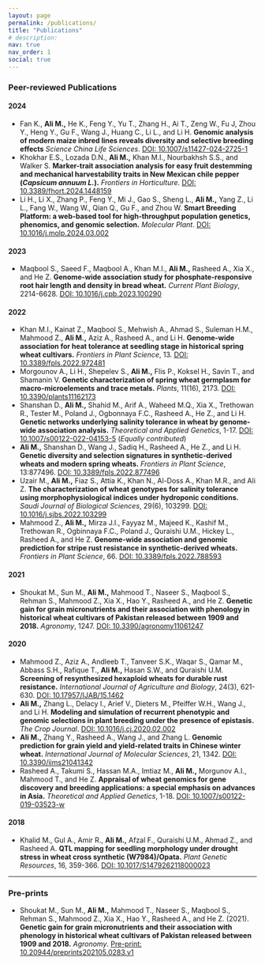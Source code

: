 ```yaml
---
layout: page
permalink: /publications/
title: "Publications"
# description:
nav: true
nav_order: 1
social: true
---
```


### **Peer-reviewed Publications**

#### **2024**
- Fan K., **Ali M.,** He K., Feng Y., Yu T., Zhang H., Ai T., Zeng W., Fu J, Zhou Y., Heng Y., Gu F., Wang J., Huang C., Li L., and Li H. **Genomic analysis of modern maize inbred lines reveals diversity and selective breeding effects** *Science China Life Sciences*. [DOI: 10.1007/s11427-024-2725-1](https://www.sciengine.com/SCLS/doi/10.1007/s11427-024-2725-1)
- Khokhar E.S., Lozada D.N., **Ali M.,** Khan M.I., Nourbakhsh S.S., and Walker S. **Marker-trait association analysis for easy fruit destemming and mechanical harvestability traits in New Mexican chile pepper (*Capsicum annuum L.*).** *Frontiers in Horticulture*. [DOI: 10.3389/fhort.2024.1448159](https://doi.org/10.3389/fhort.2024.1448159)  
- Li H., Li X., Zhang P., Feng Y., Mi J., Gao S., Sheng L., **Ali M.,** Yang Z., Li L., Fang W., Wang W., Qian Q., Gu F., and Zhou W. **Smart Breeding Platform: a web-based tool for high-throughput population genetics, phenomics, and genomic selection.** *Molecular Plant*. [DOI: 10.1016/j.molp.2024.03.002](https://doi.org/10.1016/j.molp.2024.03.002)  

#### **2023**
- Maqbool S., Saeed F., Maqbool A., Khan M.I., **Ali M.,** Rasheed A., Xia X., and He Z. **Genome-wide association study for phosphate-responsive root hair length and density in bread wheat.** *Current Plant Biology*, 2214-6628. [DOI: 10.1016/j.cpb.2023.100290](https://doi.org/10.1016/j.cpb.2023.100290)  

#### **2022**
- Khan M.I., Kainat Z., Maqbool S., Mehwish A., Ahmad S., Suleman H.M., Mahmood Z., **Ali M.,** Aziz A., Rasheed A., and Li H. **Genome-wide association for heat tolerance at seedling stage in historical spring wheat cultivars.** *Frontiers in Plant Science*, 13. [DOI: 10.3389/fpls.2022.972481](https://www.frontiersin.org/articles/10.3389/fpls.2022.972481/full)  
- Morgounov A., Li H., Shepelev S., **Ali M.,** Flis P., Koksel H., Savin T., and Shamanin V. **Genetic characterization of spring wheat germplasm for macro-microelements and trace metals.** *Plants*, 11(16), 2173. [DOI: 10.3390/plants11162173](https://www.mdpi.com/2223-7747/11/16/2173)  
- Shanshan D., **Ali M.,** Shahid M., Arif A., Waheed M.Q., Xia X., Trethowan R., Tester M., Poland J., Ogbonnaya F.C., Rasheed A., He Z., and Li H. **Genetic networks underlying salinity tolerance in wheat by genome-wide association analysis.** *Theoretical and Applied Genetics*, 1-17. [DOI: 10.1007/s00122-022-04153-5](https://link.springer.com/article/10.1007/s00122-022-04153-5) (*Equally contributed*)  
- **Ali M.,** Shanshan D., Wang J., Sadiq H., Rasheed A., He Z., and Li H. **Genetic diversity and selection signatures in synthetic-derived wheats and modern spring wheats.** *Frontiers in Plant Science*, 13:877496. [DOI: 10.3389/fpls.2022.877496](https://www.frontiersin.org/articles/10.3389/fpls.2022.877496/full)  
- Uzair M., **Ali M.,** Fiaz S., Attia K., Khan N., Al-Doss A., Khan M.R., and Ali Z. **The characterization of wheat genotypes for salinity tolerance using morphophysiological indices under hydroponic conditions.** *Saudi Journal of Biological Sciences*, 29(6), 103299. [DOI: 10.1016/j.sjbs.2022.103299](https://www.sciencedirect.com/science/article/pii/S1319562X22002157)  
- Mahmood Z., **Ali M.,** Mirza J.I., Fayyaz M., Majeed K., Kashif M., Trethowan R., Ogbinnaya F.C., Poland J., Quraishi U.M., Hickey L., Rasheed A., and He Z. **Genome-wide association and genomic prediction for stripe rust resistance in synthetic-derived wheats.** *Frontiers in Plant Science*, 66. [DOI: 10.3389/fpls.2022.788593](https://www.frontiersin.org/articles/10.3389/fpls.2022.788593/full)  

#### **2021**
- Shoukat M., Sun M., **Ali M.,** Mahmood T., Naseer S., Maqbool S., Rehman S., Mahmood Z., Xia X., Hao Y., Rasheed A., and He Z. **Genetic gain for grain micronutrients and their association with phenology in historical wheat cultivars of Pakistan released between 1909 and 2018.** *Agronomy*, 1247. [DOI: 10.3390/agronomy11061247](https://www.mdpi.com/2073-4395/11/6/1247)  

#### **2020**
- Mahmood Z., Aziz A., Andleeb T., Tanveer S.K., Waqar S., Qamar M., Abbass S.H., Rafique T., **Ali M.,** Hasan S.W., and Quraishi U.M. **Screening of resynthesized hexaploid wheats for durable rust resistance.** *International Journal of Agriculture and Biology*, 24(3), 621-630. [DOI: 10.17957/IJAB/15.1462](https://www.cabdirect.org/cabdirect/abstract/20203355477)  
- **Ali M.,** Zhang L., Delacy I., Arief V., Dieters M., Pfeiffer W.H., Wang J., and Li H. **Modeling and simulation of recurrent phenotypic and genomic selections in plant breeding under the presence of epistasis.** *The Crop Journal*. [DOI: 10.1016/j.cj.2020.02.002](https://www.sciencedirect.com/science/article/pii/S2214514120300544)  
- **Ali M.,** Zhang Y., Rasheed A., Wang J., and Zhang L. **Genomic prediction for grain yield and yield-related traits in Chinese winter wheat.** *International Journal of Molecular Sciences*, 21, 1342. [DOI: 10.3390/ijms21041342](https://www.mdpi.com/1422-0067/21/4/1342)  
- Rasheed A., Takumi S., Hassan M.A., Imtiaz M., **Ali M.,** Morgunov A.I., Mahmood T., and He Z. **Appraisal of wheat genomics for gene discovery and breeding applications: a special emphasis on advances in Asia.** *Theoretical and Applied Genetics*, 1-18. [DOI: 10.1007/s00122-019-03523-w](https://link.springer.com/article/10.1007/s00122-019-03523-w)  

#### **2018**
- Khalid M., Gul A., Amir R., **Ali M.,** Afzal F., Quraishi U.M., Ahmad Z., and Rasheed A. **QTL mapping for seedling morphology under drought stress in wheat cross synthetic (W7984)/Opata.** *Plant Genetic Resources*, 16, 359-366. [DOI: 10.1017/S1479262118000023](https://doi.org/10.1017/S1479262118000023)  

---

### **Pre-prints**

- Shoukat M., Sun M., **Ali M.,** Mahmood T., Naseer S., Maqbool S., Rehman S., Mahmood Z., Xia X., Hao Y., Rasheed A., and He Z. (2021). **Genetic gain for grain micronutrients and their association with phenology in historical wheat cultivars of Pakistan released between 1909 and 2018.** *Agronomy*. [Pre-print: 10.20944/preprints202105.0283.v1](https://www.preprints.org/manuscript/202105.0283/v1)
